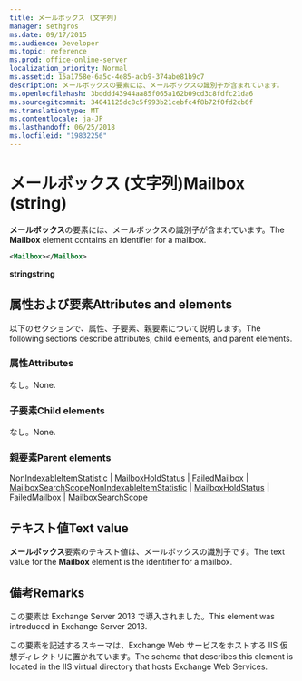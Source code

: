 ```yaml
---
title: メールボックス (文字列)
manager: sethgros
ms.date: 09/17/2015
ms.audience: Developer
ms.topic: reference
ms.prod: office-online-server
localization_priority: Normal
ms.assetid: 15a1758e-6a5c-4e85-acb9-374abe81b9c7
description: メールボックスの要素には、メールボックスの識別子が含まれています。
ms.openlocfilehash: 3bdddd43944aa85f065a162b09cd3c8fdfc21da6
ms.sourcegitcommit: 34041125dc8c5f993b21cebfc4f8b72f0fd2cb6f
ms.translationtype: MT
ms.contentlocale: ja-JP
ms.lasthandoff: 06/25/2018
ms.locfileid: "19832256"
---
```

# <a name="mailbox-string"></a><span data-ttu-id="d18fc-103">メールボックス (文字列)</span><span class="sxs-lookup"><span data-stu-id="d18fc-103">Mailbox (string)</span></span>

<span data-ttu-id="d18fc-104">**メールボックス**の要素には、メールボックスの識別子が含まれています。</span><span class="sxs-lookup"><span data-stu-id="d18fc-104">The **Mailbox** element contains an identifier for a mailbox.</span></span> 
  
```XML
<Mailbox></Mailbox>
```

<span data-ttu-id="d18fc-105">**string**</span><span class="sxs-lookup"><span data-stu-id="d18fc-105">**string**</span></span>

## <a name="attributes-and-elements"></a><span data-ttu-id="d18fc-106">属性および要素</span><span class="sxs-lookup"><span data-stu-id="d18fc-106">Attributes and elements</span></span>

<span data-ttu-id="d18fc-107">以下のセクションで、属性、子要素、親要素について説明します。</span><span class="sxs-lookup"><span data-stu-id="d18fc-107">The following sections describe attributes, child elements, and parent elements.</span></span>
  
### <a name="attributes"></a><span data-ttu-id="d18fc-108">属性</span><span class="sxs-lookup"><span data-stu-id="d18fc-108">Attributes</span></span>

<span data-ttu-id="d18fc-109">なし。</span><span class="sxs-lookup"><span data-stu-id="d18fc-109">None.</span></span>
  
### <a name="child-elements"></a><span data-ttu-id="d18fc-110">子要素</span><span class="sxs-lookup"><span data-stu-id="d18fc-110">Child elements</span></span>

<span data-ttu-id="d18fc-111">なし。</span><span class="sxs-lookup"><span data-stu-id="d18fc-111">None.</span></span>
  
### <a name="parent-elements"></a><span data-ttu-id="d18fc-112">親要素</span><span class="sxs-lookup"><span data-stu-id="d18fc-112">Parent elements</span></span>

<span data-ttu-id="d18fc-113">[NonIndexableItemStatistic](nonindexableitemstatistic.md) | [MailboxHoldStatus](mailboxholdstatus.md) | [FailedMailbox](failedmailbox.md) | [MailboxSearchScope](mailboxsearchscope.md)</span><span class="sxs-lookup"><span data-stu-id="d18fc-113">[NonIndexableItemStatistic](nonindexableitemstatistic.md) | [MailboxHoldStatus](mailboxholdstatus.md) | [FailedMailbox](failedmailbox.md) | [MailboxSearchScope](mailboxsearchscope.md)</span></span>
  
## <a name="text-value"></a><span data-ttu-id="d18fc-114">テキスト値</span><span class="sxs-lookup"><span data-stu-id="d18fc-114">Text value</span></span>

<span data-ttu-id="d18fc-115">**メールボックス**要素のテキスト値は、メールボックスの識別子です。</span><span class="sxs-lookup"><span data-stu-id="d18fc-115">The text value for the **Mailbox** element is the identifier for a mailbox.</span></span> 
  
## <a name="remarks"></a><span data-ttu-id="d18fc-116">備考</span><span class="sxs-lookup"><span data-stu-id="d18fc-116">Remarks</span></span>

<span data-ttu-id="d18fc-117">この要素は Exchange Server 2013 で導入されました。</span><span class="sxs-lookup"><span data-stu-id="d18fc-117">This element was introduced in Exchange Server 2013.</span></span>
  
<span data-ttu-id="d18fc-118">この要素を記述するスキーマは、Exchange Web サービスをホストする IIS 仮想ディレクトリに置かれています。</span><span class="sxs-lookup"><span data-stu-id="d18fc-118">The schema that describes this element is located in the IIS virtual directory that hosts Exchange Web Services.</span></span>
  

